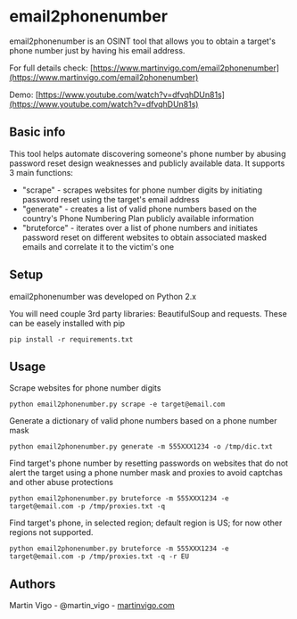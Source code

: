 # email2phonenumber
email2phonenumber is an OSINT tool that allows you to obtain a target's phone number just by having his email address.

For full details check: [https://www.martinvigo.com/email2phonenumber](https://www.martinvigo.com/email2phonenumber)

Demo: [https://www.youtube.com/watch?v=dfvqhDUn81s](https://www.youtube.com/watch?v=dfvqhDUn81s)

## Basic info
This tool helps automate discovering someone's phone number by abusing password reset design weaknesses and publicly available data. It supports 3 main functions:

* "scrape" - scrapes websites for phone number digits by initiating password reset using the target's email address
* "generate" - creates a list of valid phone numbers based on the country's Phone Numbering Plan publicly available information
* "bruteforce" - iterates over a list of phone numbers and initiates password reset on different websites to obtain associated masked emails and correlate it to the victim's one

## Setup
email2phonenumber was developed on Python 2.x

You will need couple 3rd party libraries: BeautifulSoup and requests. These can be easely installed with pip

```
pip install -r requirements.txt
```

## Usage
Scrape websites for phone number digits
```
python email2phonenumber.py scrape -e target@email.com
```

Generate a dictionary of valid phone numbers based on a phone number mask
```
python email2phonenumber.py generate -m 555XXX1234 -o /tmp/dic.txt
```
Find target's phone number by resetting passwords on websites that do not alert the target using a phone number mask and proxies to avoid captchas and other abuse protections
```
python email2phonenumber.py bruteforce -m 555XXX1234 -e target@email.com -p /tmp/proxies.txt -q
```
Find target's phone, in selected region; default region is US; for now other regions not supported.
```
python email2phonenumber.py bruteforce -m 555XXX1234 -e target@email.com -p /tmp/proxies.txt -q -r EU
```
## Authors
Martin Vigo - @martin_vigo - [martinvigo.com](https://www.martinvigo.com)
